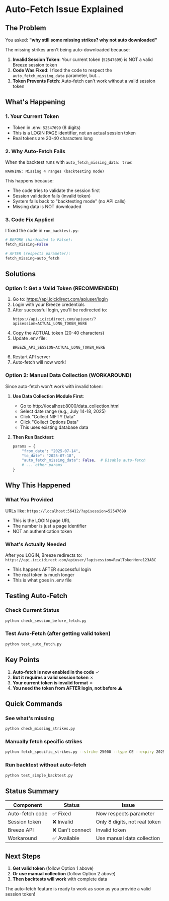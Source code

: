 # Auto-Fetch Issue Explained

## The Problem
You asked: **"why still some missing strikes? why not auto downloaded"**

The missing strikes aren't being auto-downloaded because:

1. **Invalid Session Token**: Your current token (`52547699`) is NOT a valid Breeze session token
2. **Code Was Fixed**: I fixed the code to respect the `auto_fetch_missing_data` parameter, but...
3. **Token Prevents Fetch**: Auto-fetch can't work without a valid session token

## What's Happening

### 1. Your Current Token
- Token in .env: `52547699` (8 digits)
- This is a LOGIN PAGE identifier, not an actual session token
- Real tokens are 20-40 characters long

### 2. Why Auto-Fetch Fails
When the backtest runs with `auto_fetch_missing_data: true`:
```
WARNING: Missing 4 ranges (backtesting mode)
```
This happens because:
- The code tries to validate the session first
- Session validation fails (invalid token)
- System falls back to "backtesting mode" (no API calls)
- Missing data is NOT downloaded

### 3. Code Fix Applied
I fixed the code in `run_backtest.py`:
```python
# BEFORE (hardcoded to False):
fetch_missing=False

# AFTER (respects parameter):
fetch_missing=auto_fetch
```

## Solutions

### Option 1: Get a Valid Token (RECOMMENDED)
1. Go to: https://api.icicidirect.com/apiuser/login
2. Login with your Breeze credentials
3. After successful login, you'll be redirected to:
   ```
   https://api.icicidirect.com/apiuser/?apisession=ACTUAL_LONG_TOKEN_HERE
   ```
4. Copy the ACTUAL token (20-40 characters)
5. Update .env file:
   ```
   BREEZE_API_SESSION=ACTUAL_LONG_TOKEN_HERE
   ```
6. Restart API server
7. Auto-fetch will now work!

### Option 2: Manual Data Collection (WORKAROUND)
Since auto-fetch won't work with invalid token:

1. **Use Data Collection Module First**:
   - Go to http://localhost:8000/data_collection.html
   - Select date range (e.g., July 14-18, 2025)
   - Click "Collect NIFTY Data"
   - Click "Collect Options Data"
   - This uses existing database data

2. **Then Run Backtest**:
   ```python
   params = {
       "from_date": "2025-07-14",
       "to_date": "2025-07-18",
       "auto_fetch_missing_data": False,  # Disable auto-fetch
       # ... other params
   }
   ```

## Why This Happened

### What You Provided
URLs like: `https://localhost:56412/?apisession=52547699`
- This is the LOGIN page URL
- The number is just a page identifier
- NOT an authentication token

### What's Actually Needed
After you LOGIN, Breeze redirects to:
`https://api.icicidirect.com/apiuser/?apisession=RealTokenHere123ABC`
- This happens AFTER successful login
- The real token is much longer
- This is what goes in .env file

## Testing Auto-Fetch

### Check Current Status
```bash
python check_session_before_fetch.py
```

### Test Auto-Fetch (after getting valid token)
```bash
python test_auto_fetch.py
```

## Key Points

1. **Auto-fetch is now enabled in the code** ✓
2. **But it requires a valid session token** ✗
3. **Your current token is invalid format** ✗
4. **You need the token from AFTER login, not before** ⚠️

## Quick Commands

### See what's missing
```bash
python check_missing_strikes.py
```

### Manually fetch specific strikes
```bash
python fetch_specific_strikes.py --strike 25000 --type CE --expiry 2025-07-17
```

### Run backtest without auto-fetch
```bash
python test_simple_backtest.py
```

## Status Summary

| Component | Status | Issue |
|-----------|--------|-------|
| Auto-fetch code | ✅ Fixed | Now respects parameter |
| Session token | ❌ Invalid | Only 8 digits, not real token |
| Breeze API | ❌ Can't connect | Invalid token |
| Workaround | ✅ Available | Use manual data collection |

## Next Steps

1. **Get valid token** (follow Option 1 above)
2. **Or use manual collection** (follow Option 2 above)
3. **Then backtests will work** with complete data

The auto-fetch feature is ready to work as soon as you provide a valid session token!